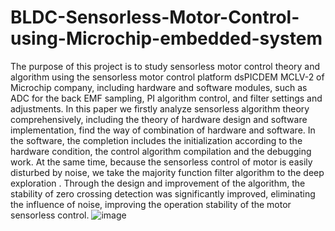 # BLDC-Sensorless-Motor-Control-using-Microchip-embedded-system
The purpose of this project is to study sensorless motor control theory and algorithm using the sensorless motor control platform dsPICDEM 
MCLV-2 of Microchip company, including hardware and software modules, such as ADC for the back EMF sampling, PI algorithm control, and 
filter settings and adjustments. In this paper we firstly analyze sensorless algorithm theory comprehensively, including the theory of 
hardware design and software implementation, find the way of combination of hardware and software. In the software, the completion 
includes the initialization according to the hardware condition, the control algorithm compilation and the debugging work. At the same time,
because the sensorless control of motor is easily disturbed by noise, we take the majority function filter algorithm to the deep exploration
. Through the design and improvement of the algorithm, the stability of zero crossing detection was significantly improved, eliminating the
influence of noise, improving the operation stability of the motor sensorless control.
![image](https://github.com/DragonLiu1995/BLDC-Sensorless-Motor-Control-using-Microchip-embedded-system/tree/master/images/BEMF.png)
